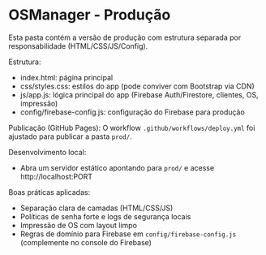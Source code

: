 # OSManager - Produção

Esta pasta contém a versão de produção com estrutura separada por responsabilidade (HTML/CSS/JS/Config).

Estrutura:
- index.html: página principal
- css/styles.css: estilos do app (pode conviver com Bootstrap via CDN)
- js/app.js: lógica principal do app (Firebase Auth/Firestore, clientes, OS, impressão)
- config/firebase-config.js: configuração do Firebase para produção

Publicação (GitHub Pages):
O workflow `.github/workflows/deploy.yml` foi ajustado para publicar a pasta `prod/`.

Desenvolvimento local:
- Abra um servidor estático apontando para `prod/` e acesse http://localhost:PORT

Boas práticas aplicadas:
- Separação clara de camadas (HTML/CSS/JS)
- Políticas de senha forte e logs de segurança locais
- Impressão de OS com layout limpo
- Regras de domínio para Firebase em `config/firebase-config.js` (complemente no console do Firebase)
